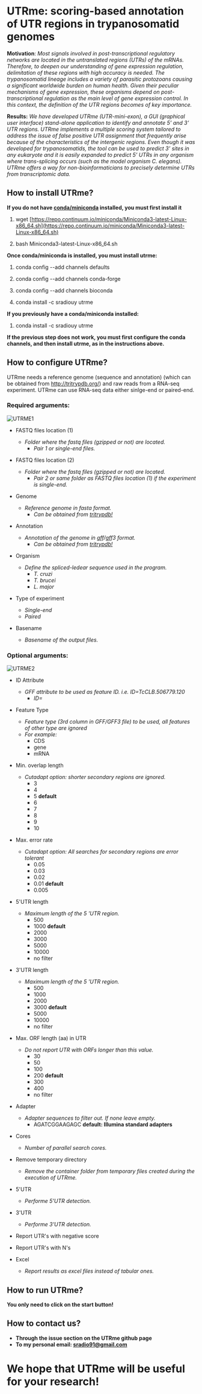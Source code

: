 # UTRme: scoring-based annotation of UTR regions in trypanosomatid genomes

**Motivation**:
*Most  signals  involved  in  post-transcriptional  regulatory  networks  are 
located in the untranslated regions (UTRs) of the mRNAs. Therefore, to deepen our 
understanding of gene expression regulation, delimitation of these regions with high 
accuracy  is  needed.  The  trypanosomatid  lineage  includes  a  variety  of  parasitic 
protozoans  causing  a  significant  worldwide  burden  on  human  health.  Given  their 
peculiar  mechanisms  of  gene  expression,  these  organisms  depend  on  post-
transcriptional regulation as the main level of gene expression control. In this context, 
the definition of the UTR regions becomes of key importance.* 

**Results:**
  *We  have  developed  UTRme  (UTR-mini-exon),  a  GUI  (graphical  user 
interface)  stand-alone  application  to  identify  and  annotate  5’  and  3’  UTR  regions. 
UTRme implements a multiple scoring system tailored to address the issue of false 
positive UTR assignment that frequently arise because of the characteristics of the 
intergenic regions. Even though it was developed for trypanosomatids, the tool can be 
used to predict 3’ sites in any eukaryote and it is easily expanded to predict 5’ UTRs in 
any organism where trans-splicing occurs (such as the model organism 
C.  elegans). UTRme  offers  a  way  for  non-bioinformaticians  to  precisely  determine  UTRs  from 
transcriptomic data.*

## How to install UTRme?

**If you do not have [conda/miniconda](https://conda.io/miniconda.html) installed, you must first install it**

 1. wget [https://repo.continuum.io/miniconda/Miniconda3-latest-Linux-x86_64.sh](https://repo.continuum.io/miniconda/Miniconda3-latest-Linux-x86_64.sh)

 1. bash Miniconda3-latest-Linux-x86_64.sh

**Once conda/miniconda is installed, you must install utrme:**

 1. conda config --add channels defaults

 1. conda config --add channels conda-forge

 1. conda config --add channels bioconda

 1. conda install -c sradiouy utrme

**If you previously have a conda/miniconda installed:**

1. conda install -c sradiouy utrme

**If the previous step does not work, you must first configure the conda channels, and then install utrme, as in the instructions above.**

## How to configure UTRme?

UTRme needs a reference genome (sequence and annotation) (which can be obtained from http://tritrypdb.org/) and raw reads from a RNA-seq experiment. UTRme can use RNA-seq data either sinlge-end or paired-end. 

### Required arguments:

![UTRME1](https://github.com/sradiouy/UTRme/blob/master/utrme1.png)

* FASTQ files location (1)
  * *Folder where the fastq files (gzipped or not) are located.*
    * *Pair 1 or single-end files.*



* FASTQ files location (2)
  * *Folder where the fastq files (gzipped or not) are located.*
    * *Pair 2 or same folder as FASTQ files location (1) if the experiment is single-end.*
  



* Genome
  * *Reference genome in fasta format.* 
    * *Can be obtained from  [tritrypdb!](http://tritrypdb.org/)*
   


* Annotation
  * *Annotation of the genome in gff/gff3 format.*
    * *Can be obtained from  [tritrypdb!](http://tritrypdb.org/)*
  

* Organism
  * *Define the spliced-ledear sequence used in the program.*
    * *T. cruzi*
    * *T. brucei* 
    * *L. major*
  
* Type of experiment
  * *Single-end*
  * *Paired*
  
 
* Basename
  * *Basename of the output files.*
 

### Optional arguments:

![UTRME2](https://github.com/sradiouy/UTRme/blob/master/utrme2.png)

* ID Attribute
  * *GFF attribute to be used as feature ID. i.e. ID=TcCLB.506779.120*
    * *ID=*

* Feature Type
  * *Feature type (3rd column in GFF/GFF3 file) to be used, all features of other type are ignored*
  * *For example:*
     * CDS
     * gene
     * mRNA

* Min. overlap length
  * *Cutadapt option: shorter secondary regions are ignored.*
    * 3 
    * 4 
    * 5      **default**
    * 6 
    * 7 
    * 8 
    * 9 
    * 10
  
* Max. error rate
  * *Cutadapt option: All searches for secondary regions are error tolerant*
    * 0.05
    * 0.03
    * 0.02
    * 0.01      **default**
    * 0.005

* 5'UTR length
  * *Maximum length of the  5 'UTR region.*
    * 500
    * 1000      **default**
    * 2000
    * 3000
    * 5000
    * 10000
    * no filter

* 3'UTR length
  * *Maximum length of the  5 'UTR region.*
    * 500
    * 1000
    * 2000
    * 3000      **default**
    * 5000
    * 10000
    * no filter  

* Max. ORF length (aa) in UTR
  * *Do not report UTR with ORFs longer than this value.*
    * 30
    * 50
    * 100
    * 200      **default**
    * 300
    * 400
    * no filter

* Adapter
  * *Adapter sequences to filter out. If none leave empty.*
    * AGATCGGAAGAGC **default:  Illumina standard adapters**

* Cores
  * *Number of parallel search cores.*

* Remove temporary directory
  * *Remove the container folder from temporary files created during the execution of UTRme.*

* 5'UTR
  * *Performe 5'UTR detection.*

* 3'UTR
  * *Performe 3'UTR detection.*

* Report UTR's with negative score

* Report UTR's with N's

* Excel
  * *Report results as excel files instead of tabular ones.*
  
## How to run UTRme?

**You only need to click on the start button!**

## How to contact us?

* **Through the issue section on the UTRme github page**
* **To my personal email: sradio91@gmail.com**

# We hope that UTRme will be useful for your research! 


